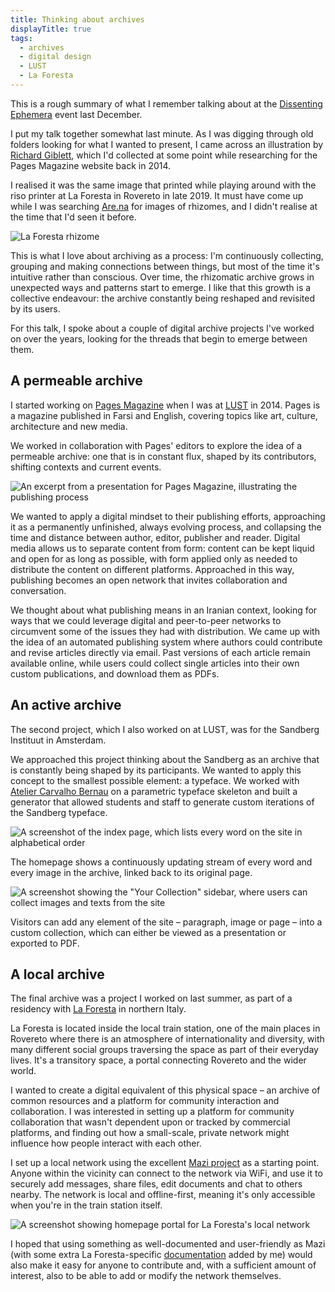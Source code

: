 ```yaml
---
title: Thinking about archives
displayTitle: true
tags:
  - archives
  - digital design
  - LUST
  - La Foresta
---
```


This is a rough summary of what I remember talking about at the [Dissenting Ephemera](https://gemmacope.land/writing/dissenting-ephemera/) event last December.

<!-- more -->

I put my talk together somewhat last minute. As I was digging through old folders looking for what I wanted to present, I came across an illustration by [Richard Giblett](http://www.richardgiblett.com.au/myceliumrhizome.html), which I'd collected at some point while researching for the Pages Magazine website back in 2014.

I realised it was the same image that printed while playing around with the riso printer at La Foresta in Rovereto in late 2019. It must have come up while I was searching [Are.na](http://are.na) for images of rhizomes, and I didn't realise at the time that I'd seen it before.

![La Foresta rhizome](https://d2w9rnfcy7mm78.cloudfront.net/6250187/original_f6008933f8c33ed10c5259f24ca8ffcf.jpg?1582377325?bc=0)

This is what I love about archiving as a process: I'm continuously collecting, grouping and making connections between things, but most of the time it's intuitive rather than conscious. Over time, the rhizomatic archive grows in unexpected ways and patterns start to emerge. I like that this growth is a collective endeavour: the archive constantly being reshaped and revisited by its users.

For this talk, I spoke about a couple of digital archive projects I've worked on over the years, looking for the threads that begin to emerge between them.

## A permeable archive

I started working on [Pages Magazine](https://www.pagesmagazine.net/) when I was at [LUST](http://lust.nl/) in 2014. Pages is a magazine published in Farsi and English, covering topics like art, culture, architecture and new media.

We worked in collaboration with Pages' editors to explore the idea of a permeable archive: one that is in constant flux, shaped by its contributors, shifting contexts and current events.

![An excerpt from a presentation for Pages Magazine, illustrating the publishing process](https://d2w9rnfcy7mm78.cloudfront.net/6250185/original_d76eda08756c0a58c415046ab20086b6.jpg?1582377312?bc=0)

We wanted to apply a digital mindset to their publishing efforts, approaching it as a permanently unfinished, always evolving process, and collapsing the time and distance between author, editor, publisher and reader. Digital media allows us to separate content from form: content can be kept liquid and open for as long as possible, with form applied only as needed to distribute the content on different platforms. Approached in this way, publishing becomes an open network that invites collaboration and conversation.

We thought about what publishing means in an Iranian context, looking for ways that we could leverage digital and peer-to-peer networks to circumvent some of the issues they had with distribution. We came up with the idea of an automated publishing system where authors could contribute and revise articles directly via email. Past versions of each article remain available online, while users could collect single articles into their own custom publications, and download them as PDFs.

## An active archive

The second project, which I also worked on at LUST, was for the Sandberg Instituut in Amsterdam.

We approached this project thinking about the Sandberg as an archive that is constantly being shaped by its participants. We wanted to apply this concept to the smallest possible element: a typeface. We worked with [Atelier Carvalho Bernau](http://carvalho-bernau.com/) on a parametric typeface skeleton and built a generator that allowed students and staff to generate custom iterations of the Sandberg typeface.

![A screenshot of the index page, which lists every word on the site in alphabetical order](https://d2w9rnfcy7mm78.cloudfront.net/5296203/original_218e44ef11a2bfb2a476645eb93298a4.jpg?1571574155?bc=0)

The homepage shows a continuously updating stream of every word and every image in the archive, linked back to its original page.

![A screenshot showing the "Your Collection" sidebar, where users can collect images and texts from the site](https://d2w9rnfcy7mm78.cloudfront.net/5296208/original_0245c959864c161ba997c897b091c364.png?1571574219?bc=0)

Visitors can add any element of the site – paragraph, image or page – into a custom collection, which can either be viewed as a presentation or exported to PDF.

## A local archive

The final archive was a project I worked on last summer, as part of a residency with [La Foresta](http://laforesta.net/) in northern Italy.

La Foresta is located inside the local train station, one of the main places in Rovereto where there is an atmosphere of internationality and diversity, with many different social groups traversing the space as part of their everyday lives. It's a transitory space, a portal connecting Rovereto and the wider world.

I wanted to create a digital equivalent of this physical space – an archive of common resources and a platform for community interaction and collaboration. I was interested in setting up a platform for community collaboration that wasn't dependent upon or tracked by commercial platforms, and finding out how a small-scale, private network might influence how people interact with each other.

I set up a local network using the excellent [Mazi project](http://www.mazizone.eu/) as a starting point. Anyone within the vicinity can connect to the network via WiFi, and use it to securely add messages, share files, edit documents and chat to others nearby. The network is local and offline-first, meaning it's only accessible when you're in the train station itself.

![A screenshot showing homepage portal for La Foresta's local network](https://d2w9rnfcy7mm78.cloudfront.net/5115746/original_38a802bbdb5c34b369b56c79bc8b446e.png?1569563808?bc=0)

I hoped that using something as well-documented and user-friendly as Mazi (with some extra La Foresta-specific [documentation](https://gitlab.com/la-foresta/la-foresta-local-network/-/wikis/home) added by me) would also make it easy for anyone to contribute and, with a sufficient amount of interest, also to be able to add or modify the network themselves.

